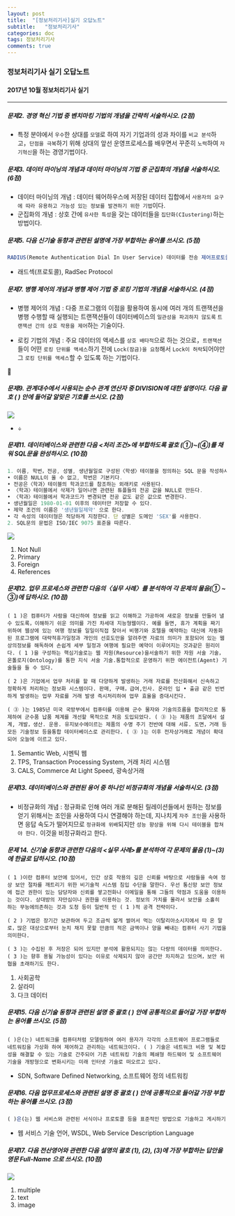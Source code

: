 ```yaml
---
layout: post
title:  "[정보처리기사]실기 오답노트"
subtitle:   "정보처리기사"
categories: doc
tags: 정보처리기사
comments: true
---
```


### 정보처리기사 실기 오답노트

#### 2017년 10월 정보처리기사 실기

---

##### 문제2. 경영 혁신 기법 중 벤치마킹 기법의 개념을 간략히 서술하시오. (2점)

- 특정 분야에서 `우수`한 상대를 `모델`로 하여 자기 기업과의 성과 차이를 `비교 분석`하고，`단점을 극복`하기 위해 상대의 앞선 운영프로세스를 배우면서 꾸준히 `노력`하여 `자기혁신`을 하는 경영기법이다.



##### 문제3. 데이터 마이닝의 개념과 데이터 마이닝의 기법 중 군집화의 개념을 서술하시오. (6점)

- 데이터 마이닝의 개념 : 데이터 웨어하우스에 저장된 데이터 집합에서 `사용자의 요구에 따라 유용하고 가능성 있는 정보를 발견하기 위한 기법`이다.
- 군집화의 개념 : 상호 간에 `유사한 특성`을 갖는 데이터들을 `집단화(CIustering)`하는 방법이다.



##### 문제5. 다음 신기술 동향과 관련된 설명에 가장 부합하는 용어를 쓰시오. (5점)

```javascript
RADIUS(Remote Authentication Dial In User Service) 데이터를 전송 제어프로토콜(TCP)이나 전송 계층 보안(TLS)을 이용하여 전송하기 위한 프로토콜이다. ‘RADIUS over TLS’의 준말로，RADIUS는 이용자가 접속을 요구할 때이용자의 ID나 암호와 같은 정보를 서버로 보내어 식별하고 인증을 수행한다.하지만 기존의 RADIUS가 보안이 취약한 사용자 데이터그램 프로토콜(UDP)에 의존한다는 점과 패킷 적재 부분에서의 보안 취약성을 보완하기 위해 등장하였다. 보안성이 높은 TCP나 TLS를 사용하고，이용자와 서버 간의 인증서교환 등을 통한 상호 인증 서비스를 제공한다.
```

- 래드섹(프로토콜), RadSec Protocol



##### 문제7. 병행 제어의 개념과 병행 제어 기법 중 로킹 기법의 개념을 서술하시오. (4점)

- 병행 제어의 개념 : 다중 프로그램의 이점을 활용하여 동시에 여러 개의 트랜잭션을 병행 수행할 때 실행되는 트랜잭션들이 데이터베이스의 `일관성을 파괴하지 않도록` `트랜잭션 간의 상호 작용을 제어`하는 기술이다.

- 로킹 기법의 개념 : 주요 데이터의 액세스를 `상호 배타적`으로 하는 것으로，`트랜잭션`들이 어떤 `로킹 단위를 액세스`하기 전에 `Lock(잠금)을 요청`해서 `Lock이 허락`되어야만 그 `로킹 단위를 액세스`할 수 있도록 하는 기법이다.



##### 문제9. 관계대수에서 사용되는 순수 관계 연산자 중 DIVISION에 대한 설명이다. 다음 괄호 ( ) 안에 들어갈 알맞은 기호를 쓰시오. (2점)

![](https://i.imgur.com/lmexT22.png)

- ÷



##### 문제11. 데이터베이스와 관련한 다음 <처리 조건>에 부합하도록 괄호 (①)~(④)를 채워 SQL문을 완성하시오. (10점)

```javascript
1. 이름, 학번，전공, 성별, 생년월일로 구성된〈학생〉테이블을 정의하는 SQL 문을 작성하시오. 단, 제약 조건은 다음과 같다.
• 이름은 NULL이 올 수 없고, 학번은 기본키다.
• 전공은〈학과〉테이블의 학과코드를 참조하는 외래키로 사용된다.
• 〈학과〉테이블에서 삭제가 일어나면 관련된 튜플들의 전공 값을 NULL로 만든다.
• 〈학과〉테이블에서 학과코드가 변경되면 전공 값도 같은 값으로 변경한다.
• 생년월일은 1980-01-01 이후의 데이터만 저장할 수 있다.
• 제약 조건의 이름은 '생년월일제약' 으로 한다.
• 각 속성의 데이터형은 적당하게 지정한다. 단 성별은 도메인 'SEX'를 사용한다.
2. SQL문의 문법은 ISO/IEC 9075 표준을 따른다.
```

![](https://i.imgur.com/afaIAXU.png)

1. Not Null
2. Primary
3. Foreign
4. References



##### 문제12. 업무 프로세스와 관련한 다음의〈실무 사례〉를 분석하여 각 문제의 물음(① ~ ③)에 답하시오. (10점)

```
( 1 )은 컴퓨터가 사람을 대신하여 정보를 읽고 이해하고 가공하여 새로운 정보를 만들어 낼 수 있도록，이해하기 쉬운 의미를 가진 차세대 지능형웹이다. 예를 들면, 휴가 계획을 짜기 위하여 웹상에 있는 여행 정보를 일일이직접 찾아서 비행기와 호텔을 예약하는 대신에 자동화된 프로그램에 대략적휴가일정과 개인의 선호도만을 알려주면 자료의 의미가 포함되어 있는 웹상의정보를 해독하여 손쉽게 세부 일정과 여행에 필요한 예약이 이루어지는 것과같은 원리이다. ( 1 )을 구성하는 핵심기술로는 웹 자원(Resource)을서술하기 위한 자원 서술 기술，온톨로지(Ontology)를 통한 지식 서술 기술.통합적으로 운영하기 위한 에이전트(Agent) 기술들을 들 수 있다.

( 2 )은 기업에서 업무 처리를 할 때 다양하게 발생하는 거래 자료를 전산화해서 신속하고 정확하게 처리하는 정보화 시스템이다. 판매, 구매，급여,인사. 온라인 입 • 출금 같은 빈번하게 발생하는 업무 자료를 거래 발생 즉시처리하여 업무 효율을 증대시킨다.

( ③ )는 1985년 미국 국방부에서 컴퓨터를 이용해 군수 물자와 기술의흐름을 합리적으로 통제하여 군수품 납품 체계를 개선할 목적으로 처음 도입되었다. ( ③ )는 제품의 조달에서 설계, 개발，생산. 운용. 유지보수에이르는 제품의 수명 주기 전반에 대해 서류. 도면，거래 등 모든 기술정보 등을통합 데이터베이스로 관리한다. ( ③ )는 이후 전자상거래로 개념이 확대되어 오늘에 이르고 있다.
```

1. Semantic Web, 시멘틱 웹
2. TPS, Transaction Processing System, 거래 처리 시스템
3. CALS, Commerce At Light Speed, 광속상거래



##### 문제13. 데이터베이스와 관련된 용어 중 하나인 비정규화의 개념을 서술하시오. (3점)

- 비정규화의 개념 : 정규화로 인해 여러 개로 분해된 릴레이션들에서 원하는 정보를 얻기 위해서는 조인을 사용하여 다시 연결해야 하는데, 지나치게 `자주 조인`을 사용하면 응답 속도가 떨어지므로 `정규화에 위배`되지만 `성능 향상을 위해 다시 테이블을 합쳐야 한다.` 이것을 비정규화라고 한다.



##### 문제 14. 신기술 동향과 관련한 다음의 <실무 사례>를 분석하여 각 문제의 물음 (1)~(3)에 한글로 답하시오. (10점)

```
( 1 )이란 컴퓨터 보안에 있어서, 인간 상호 작용의 깊은 신뢰를 바탕으로 사람들을 속여 정상 보안 절차를 깨트리기 위한 비기술적 시스템 침입 수단을 말한다. 우선 통신망 보안 정보에 접근 권한이 있는 담당자와 신뢰를 쌓고전화나 이메일을 통해 그들의 약점과 도움을 이용하는 것이다. 상대방의 자만심이나 권한을 이용하는 것. 정보의 가치를 몰라서 보안을 소홀히 하는 무능에의존하는 것과 도청 등이 일반적 인 ( 1 )적 공격 전략이다.

( 2 ) 기법은 장기간 보관하여 두고 조금씩 얇게 썰어서 먹는 이탈리아소시지에서 따 온 말로，많은 대상으로부터 눈치 채지 못할 만큼의 적은 금액이나 양을 빼내는 컴퓨터 사기 기법을 의미한다.

( 3 )는 수집된 후 저장은 되어 있지만 분석에 활용되지는 않는 다량의 데이터를 의미한다. ( 3 )는 향후 용될 가능성이 있다는 이유로 삭제되지 않아 공간만 차지하고 있으며，보안 위협을 초래하기도 한다.
```

1. 사회공학
2. 살라미
3. 다크 데이터



##### 문제15. 다음 신기술 동향과 관련된 설명 중 괄호 ( ) 안에 공통적으로 들어갈 가장 부합하는 용어를 쓰시오. (5점)

```
( )은(는) 네트워크를 컴퓨터처럼 모델링하여 여러 용자가 각각의 소프트웨어 프로그램들로 네트워킹을 가상화 하여 제어하고 관리하는 네트워크이다. ( ) 기술은 네트워크 비용 및 복잡성을 해결할 수 있는 기술로 간주되어 기존 네트워킹 기술의 폐쇄형 하드웨어 및 소프트웨어 기술을 개방형으로 변화시키는 미래 인터넷 기술로 떠오르고 있다.
```

- SDN, Software Defined Networking, 소프트웨어 정의 네트워킹



##### 문제16. 다음 업무프로세스와 관련된 설명 중 괄호 ( ) 안에 공통적으로 들어갈 가장 부합하는 용어를 쓰시오. (3점)

```javascript
( )은(는) 웹 서비스와 관련된 서식이나 프로토콜 등을 표준적인 방법으로 기술하고 게시하기 위한 언어로，SOAP 툴킷에 웹 서비스를 기술하기 위해 개발되었다. 웹 서비스가 확장성 생성 언어(XML)를 기반으로 하여 표현되고( )로 정의되면，UDDI(Universal Description, Discovery, andIntegration)에 의해 서비스 저장소에 등록된다. 이후 등록된 서비스는 웹에 접속하는 누구라도 찾아 사용할 수 있도록 공개된다. 웹 서비스는 ( )에 의해 서비스 제공 장소나 서비스 메시지 포맷, 프로토콜 등의 구체적인 내용이 기술된다.
```

- 웹 서비스 기술 언어, WSDL, Web Service Description Language



##### 문제17. 다음 전산영어와 관련한 다음 설명의 괄호 (1), (2), (3)에 가장 부합하는 답안을 영문 Full-Name 으로 쓰시오. (10점)

![](https://i.imgur.com/4Pud0pm.png)

1. multiple
2. text
3. image























